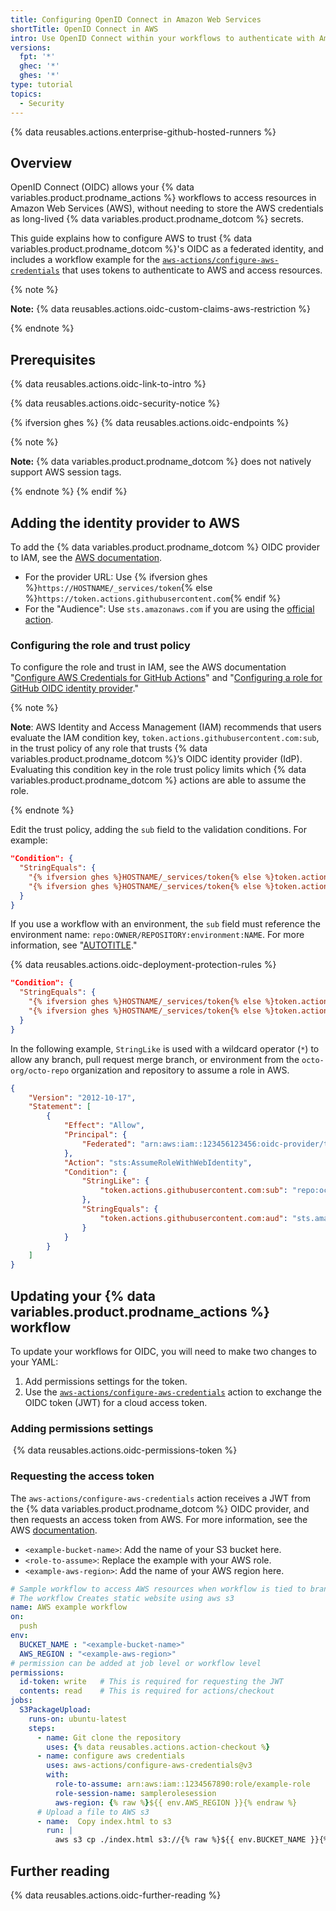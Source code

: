 ```yaml
---
title: Configuring OpenID Connect in Amazon Web Services
shortTitle: OpenID Connect in AWS
intro: Use OpenID Connect within your workflows to authenticate with Amazon Web Services.
versions:
  fpt: '*'
  ghec: '*'
  ghes: '*'
type: tutorial
topics:
  - Security
---
```


{% data reusables.actions.enterprise-github-hosted-runners %}

## Overview

OpenID Connect (OIDC) allows your {% data variables.product.prodname_actions %} workflows to access resources in Amazon Web Services (AWS), without needing to store the AWS credentials as long-lived {% data variables.product.prodname_dotcom %} secrets.

This guide explains how to configure AWS to trust {% data variables.product.prodname_dotcom %}'s OIDC as a federated identity, and includes a workflow example for the [`aws-actions/configure-aws-credentials`](https://github.com/aws-actions/configure-aws-credentials) that uses tokens to authenticate to AWS and access resources.

{% note %}

**Note:** {% data reusables.actions.oidc-custom-claims-aws-restriction %}

{% endnote %}

## Prerequisites

{% data reusables.actions.oidc-link-to-intro %}

{% data reusables.actions.oidc-security-notice %}

{% ifversion ghes %}
{% data reusables.actions.oidc-endpoints %}
  <!-- This note is indented to align with the above reusable. -->
  {% note %}

  **Note:** {% data variables.product.prodname_dotcom %} does not natively support AWS session tags.

  {% endnote %}
{% endif %}

## Adding the identity provider to AWS

To add the {% data variables.product.prodname_dotcom %} OIDC provider to IAM, see the [AWS documentation](https://docs.aws.amazon.com/IAM/latest/UserGuide/id_roles_providers_create_oidc.html).

- For the provider URL: Use {% ifversion ghes %}`https://HOSTNAME/_services/token`{% else %}`https://token.actions.githubusercontent.com`{% endif %}
- For the "Audience": Use `sts.amazonaws.com` if you are using the [official action](https://github.com/aws-actions/configure-aws-credentials).

### Configuring the role and trust policy

To configure the role and trust in IAM, see the AWS documentation "[Configure AWS Credentials for GitHub Actions](https://github.com/aws-actions/configure-aws-credentials#configure-aws-credentials-for-github-actions)" and "[Configuring a role for GitHub OIDC identity provider](https://docs.aws.amazon.com/IAM/latest/UserGuide/id_roles_create_for-idp_oidc.html#idp_oidc_Create_GitHub)."

{% note %}

**Note**: AWS Identity and Access Management (IAM) recommends that users evaluate the IAM condition key, `token.actions.githubusercontent.com:sub`, in the trust policy of any role that trusts {% data variables.product.prodname_dotcom %}’s OIDC identity provider (IdP). Evaluating this condition key in the role trust policy limits which {% data variables.product.prodname_dotcom %} actions are able to assume the role.

{% endnote %}

Edit the trust policy, adding the `sub` field to the validation conditions. For example:

```json copy
"Condition": {
  "StringEquals": {
    "{% ifversion ghes %}HOSTNAME/_services/token{% else %}token.actions.githubusercontent.com{% endif %}:aud": "sts.amazonaws.com",
    "{% ifversion ghes %}HOSTNAME/_services/token{% else %}token.actions.githubusercontent.com{% endif %}:sub": "repo:octo-org/octo-repo:ref:refs/heads/octo-branch"
  }
}
```

If you use a workflow with an environment, the `sub` field must reference the environment name: `repo:OWNER/REPOSITORY:environment:NAME`. For more information, see "[AUTOTITLE](/actions/deployment/security-hardening-your-deployments/about-security-hardening-with-openid-connect#understanding-the-oidc-token)."

{% data reusables.actions.oidc-deployment-protection-rules %}

```json copy
"Condition": {
  "StringEquals": {
    "{% ifversion ghes %}HOSTNAME/_services/token{% else %}token.actions.githubusercontent.com{% endif %}:aud": "sts.amazonaws.com",
    "{% ifversion ghes %}HOSTNAME/_services/token{% else %}token.actions.githubusercontent.com{% endif %}:sub": "repo:octo-org/octo-repo:environment:prod"
  }
}
```

In the following example, `StringLike` is used with a wildcard operator (`*`) to allow any branch, pull request merge branch, or environment from the `octo-org/octo-repo` organization and repository to assume a role in AWS.

```json copy
{
    "Version": "2012-10-17",
    "Statement": [
        {
            "Effect": "Allow",
            "Principal": {
                "Federated": "arn:aws:iam::123456123456:oidc-provider/token.actions.githubusercontent.com"
            },
            "Action": "sts:AssumeRoleWithWebIdentity",
            "Condition": {
                "StringLike": {
                    "token.actions.githubusercontent.com:sub": "repo:octo-org/octo-repo:*"
                },
                "StringEquals": {
                    "token.actions.githubusercontent.com:aud": "sts.amazonaws.com"
                }
            }
        }
    ]
}
```

## Updating your {% data variables.product.prodname_actions %} workflow

To update your workflows for OIDC, you will need to make two changes to your YAML:
1. Add permissions settings for the token.
1. Use the [`aws-actions/configure-aws-credentials`](https://github.com/aws-actions/configure-aws-credentials) action to exchange the OIDC token (JWT) for a cloud access token.

### Adding permissions settings

 {% data reusables.actions.oidc-permissions-token %}

### Requesting the access token

The `aws-actions/configure-aws-credentials` action receives a JWT from the {% data variables.product.prodname_dotcom %} OIDC provider, and then requests an access token from AWS. For more information, see the AWS [documentation](https://github.com/aws-actions/configure-aws-credentials).

- `<example-bucket-name>`: Add the name of your S3 bucket here.
- `<role-to-assume>`: Replace the example with your AWS role.
- `<example-aws-region>`: Add the name of your AWS region here.

```yaml copy
# Sample workflow to access AWS resources when workflow is tied to branch
# The workflow Creates static website using aws s3
name: AWS example workflow
on:
  push
env:
  BUCKET_NAME : "<example-bucket-name>"
  AWS_REGION : "<example-aws-region>"
# permission can be added at job level or workflow level
permissions:
  id-token: write   # This is required for requesting the JWT
  contents: read    # This is required for actions/checkout
jobs:
  S3PackageUpload:
    runs-on: ubuntu-latest
    steps:
      - name: Git clone the repository
        uses: {% data reusables.actions.action-checkout %}
      - name: configure aws credentials
        uses: aws-actions/configure-aws-credentials@v3
        with:
          role-to-assume: arn:aws:iam::1234567890:role/example-role
          role-session-name: samplerolesession
          aws-region: {% raw %}${{ env.AWS_REGION }}{% endraw %}
      # Upload a file to AWS s3
      - name:  Copy index.html to s3
        run: |
          aws s3 cp ./index.html s3://{% raw %}${{ env.BUCKET_NAME }}{% endraw %}/
```

## Further reading

{% data reusables.actions.oidc-further-reading %}
